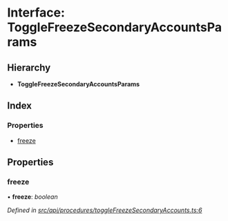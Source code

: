 # Interface: ToggleFreezeSecondaryAccountsParams

## Hierarchy

* **ToggleFreezeSecondaryAccountsParams**

## Index

### Properties

* [freeze](togglefreezesecondaryaccountsparams.md#freeze)

## Properties

###  freeze

• **freeze**: *boolean*

*Defined in [src/api/procedures/toggleFreezeSecondaryAccounts.ts:6](https://github.com/PolymathNetwork/polymesh-sdk/blob/4f2fd432/src/api/procedures/toggleFreezeSecondaryAccounts.ts#L6)*
